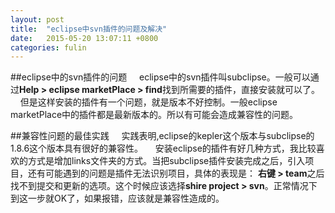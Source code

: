 ```yaml
---
layout: post
title:  "eclipse中svn插件的问题及解决"
date:   2015-05-20 13:07:11 +0800
categories: fulin
---
```


##eclipse中的svn插件的问题
&nbsp;&nbsp;&nbsp;&nbsp;eclipse中的svn插件叫subclipse。一般可以通过**Help > eclipse marketPlace > find**找到所需要的插件，直接安装就可以了。
&nbsp;&nbsp;&nbsp;&nbsp;但是这样安装的插件有一个问题，就是版本不好控制。一般eclipse marketPlace中的插件都是最新版本的。所以有可能会造成兼容性的问题。

##兼容性问题的最佳实践
&nbsp;&nbsp;&nbsp;&nbsp;实践表明,eclipse的kepler这个版本与subclipse的1.8.6这个版本具有很好的兼容性。
&nbsp;&nbsp;&nbsp;&nbsp;安装eclipse的插件有好几种方式，我比较喜欢的方式是增加links文件夹的方式。当把subclipse插件安装完成之后，引入项目，还有可能遇到的问题是插件无法识别项目，具体的表现是：
**右键 > team**之后找不到提交和更新的选项。这个时候应该选择**shire project > svn**。正常情况下到这一步就OK了，如果报错，应该就是兼容性造成的。







